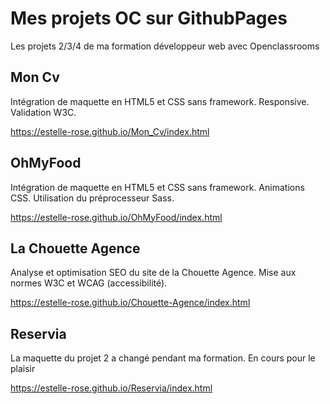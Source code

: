 # Mes projets OC sur GithubPages

Les projets 2/3/4 de ma formation développeur web avec Openclassrooms

 
## Mon Cv

Intégration de maquette en HTML5 et CSS sans framework.
Responsive.
Validation W3C.

https://estelle-rose.github.io/Mon_Cv/index.html
  


## OhMyFood
Intégration de maquette en HTML5 et CSS sans framework.
Animations CSS.
Utilisation du préprocesseur Sass.

https://estelle-rose.github.io/OhMyFood/index.html

## La Chouette Agence
Analyse et optimisation SEO du site de la Chouette Agence.
Mise aux normes W3C et WCAG (accessibilité).

https://estelle-rose.github.io/Chouette-Agence/index.html

## Reservia
La maquette du projet 2 a changé pendant ma formation.
En cours pour le plaisir

https://estelle-rose.github.io/Reservia/index.html
    